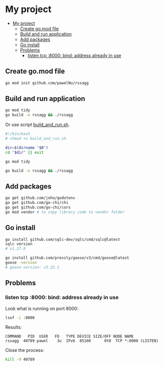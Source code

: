 # My project

- [My project](#my-project)
  - [Create go.mod file](#create-gomod-file)
  - [Build and run application](#build-and-run-application)
  - [Add packages](#add-packages)
  - [Go install](#go-install)
  - [Problems](#problems)
    - [listen tcp :8000: bind: address already in use](#listen-tcp-8000-bind-address-already-in-use)

## Create go.mod file

```bash
go mod init github.com/pawelNu/rssagg
```

## Build and run application

```bash
go mod tidy
go build -o rssagg && ./rssagg
```

Or use script [build_and_run.sh](build_and_run.sh).

```bash
#!/bin/bash
# chmod +x build_and_run.sh

dir=$(dirname "$0")
cd "$dir" || exit

go mod tidy

go build -o rssagg && ./rssagg
```

## Add packages

```bash
go get github.com/joho/godotenv
go get github.com/go-chi/chi
go get github.com/go-chi/cors
go mod vendor # to copy library code to vendor folder
```

## Go install

```bash
go install github.com/sqlc-dev/sqlc/cmd/sqlc@latest
sqlc version
# v1.27.0

go install github.com/pressly/goose/v3/cmd/goose@latest
goose -version
# goose version: v3.22.1
```

## Problems

### listen tcp :8000: bind: address already in use

Look what is running on port 8000:

```bash
lsof -i :8000
```

Results:

```
COMMAND   PID  USER   FD   TYPE DEVICE SIZE/OFF NODE NAME
rssagg  40789 pawel    3u  IPv6  85160      0t0  TCP *:8000 (LISTEN)
```

Close the process:

```bash
kill -9 40789
```

